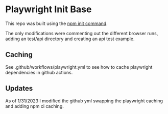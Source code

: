 # Playwright Init Base

This repo was built using the [npm init command](https://playwright.dev/docs/intro#using-init-command).

The only modifications were commenting out the different browser runs, adding an test/api directory and creating an api test example.

## Caching

See .github/workflows/playwright.yml to see how to cache playwright dependencies in github actions.

## Updates

As of 1/31/2023 I modified the github yml swapping the playwright caching and adding npm ci caching.

